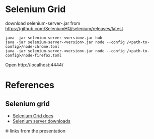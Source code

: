 # Selenium Grid

download selenium-server-<version>.jar from https://github.com/SeleniumHQ/selenium/releases/latest

```shell
java -jar selenium-server-<version>.jar hub
java -jar selenium-server-<version>.jar node --config /<path-to-config>/node-chrome.toml
java -jar selenium-server-<version>.jar node --config /<path-to-config>/node-firefox.toml
```

Open http://localhost:4444/

# References

## Selenium grid

* [Selenium Grid docs](https://www.selenium.dev/documentation/grid/)
* [Selenium server downloads](https://www.selenium.dev/documentation/grid/getting_started/)

:heavy_plus_sign: links from the presentation
